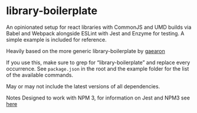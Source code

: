 library-boilerplate
=========================

An opinionated setup for react libraries with CommonJS and UMD builds via Babel
and Webpack alongside ESLint with Jest and Enzyme for testing. A simple example
is included for reference.

Heavily based on the more generic library-boilerplate by [gaearon](https://github.com/gaearon)

If you use this, make sure to grep for “library-boilerplate” and replace every occurrence.
See `package.json` in the root and the example folder for the list of the available commands.

May or may not include the latest versions of all dependencies.

Notes
Designed to work with NPM 3, for information on Jest and NPM3 see [here](https://github.com/facebook/jest/issues/554)
